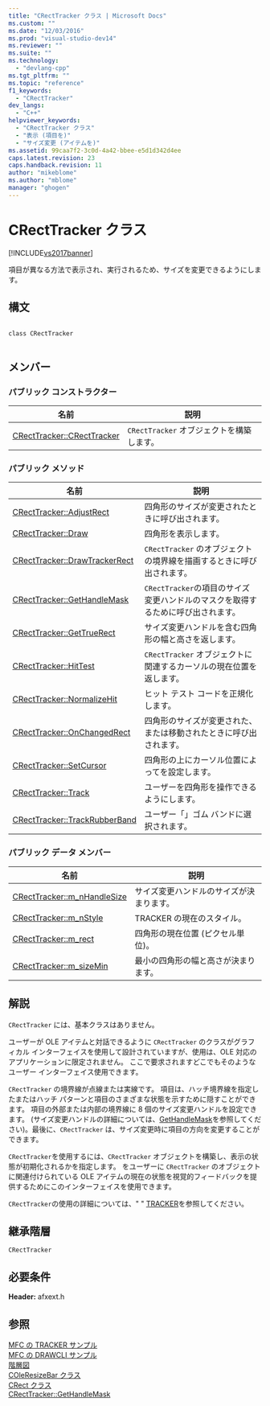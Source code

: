 ```yaml
---
title: "CRectTracker クラス | Microsoft Docs"
ms.custom: ""
ms.date: "12/03/2016"
ms.prod: "visual-studio-dev14"
ms.reviewer: ""
ms.suite: ""
ms.technology: 
  - "devlang-cpp"
ms.tgt_pltfrm: ""
ms.topic: "reference"
f1_keywords: 
  - "CRectTracker"
dev_langs: 
  - "C++"
helpviewer_keywords: 
  - "CRectTracker クラス"
  - "表示 (項目を)"
  - "サイズ変更 (アイテムを)"
ms.assetid: 99caa7f2-3c0d-4a42-bbee-e5d1d342d4ee
caps.latest.revision: 23
caps.handback.revision: 11
author: "mikeblome"
ms.author: "mblome"
manager: "ghogen"
---
```

# CRectTracker クラス
[!INCLUDE[vs2017banner](../../assembler/inline/includes/vs2017banner.md)]

項目が異なる方法で表示され、実行されるため、サイズを変更できるようにします。  
  
## 構文  
  
```  
  
class CRectTracker  
  
```  
  
## メンバー  
  
### パブリック コンストラクター  
  
|名前|説明|  
|--------|--------|  
|[CRectTracker::CRectTracker](../Topic/CRectTracker::CRectTracker.md)|`CRectTracker` オブジェクトを構築します。|  
  
### パブリック メソッド  
  
|名前|説明|  
|--------|--------|  
|[CRectTracker::AdjustRect](../Topic/CRectTracker::AdjustRect.md)|四角形のサイズが変更されたときに呼び出されます。|  
|[CRectTracker::Draw](../Topic/CRectTracker::Draw.md)|四角形を表示します。|  
|[CRectTracker::DrawTrackerRect](../Topic/CRectTracker::DrawTrackerRect.md)|`CRectTracker` のオブジェクトの境界線を描画するときに呼び出されます。|  
|[CRectTracker::GetHandleMask](../Topic/CRectTracker::GetHandleMask.md)|`CRectTracker`の項目のサイズ変更ハンドルのマスクを取得するために呼び出されます。|  
|[CRectTracker::GetTrueRect](../Topic/CRectTracker::GetTrueRect.md)|サイズ変更ハンドルを含む四角形の幅と高さを返します。|  
|[CRectTracker::HitTest](../Topic/CRectTracker::HitTest.md)|`CRectTracker` オブジェクトに関連するカーソルの現在位置を返します。|  
|[CRectTracker::NormalizeHit](../Topic/CRectTracker::NormalizeHit.md)|ヒット テスト コードを正規化します。|  
|[CRectTracker::OnChangedRect](../Topic/CRectTracker::OnChangedRect.md)|四角形のサイズが変更された、または移動されたときに呼び出されます。|  
|[CRectTracker::SetCursor](../Topic/CRectTracker::SetCursor.md)|四角形の上にカーソル位置によってを設定します。|  
|[CRectTracker::Track](../Topic/CRectTracker::Track.md)|ユーザーを四角形を操作できるようにします。|  
|[CRectTracker::TrackRubberBand](../Topic/CRectTracker::TrackRubberBand.md)|ユーザー「」ゴム バンドに選択されます。|  
  
### パブリック データ メンバー  
  
|名前|説明|  
|--------|--------|  
|[CRectTracker::m\_nHandleSize](../Topic/CRectTracker::m_nHandleSize.md)|サイズ変更ハンドルのサイズが決まります。|  
|[CRectTracker::m\_nStyle](../Topic/CRectTracker::m_nStyle.md)|TRACKER の現在のスタイル。|  
|[CRectTracker::m\_rect](../Topic/CRectTracker::m_rect.md)|四角形の現在位置 \(ピクセル単位\)。|  
|[CRectTracker::m\_sizeMin](../Topic/CRectTracker::m_sizeMin.md)|最小の四角形の幅と高さが決まります。|  
  
## 解説  
 `CRectTracker` には、基本クラスはありません。  
  
 ユーザーが OLE アイテムと対話できるように `CRectTracker` のクラスがグラフィカル インターフェイスを使用して設計されていますが、使用は、OLE 対応のアプリケーションに限定されません。  ここで要求されますどこでもそのようなユーザー インターフェイス使用できます。  
  
 `CRectTracker` の境界線が点線または実線です。  項目は、ハッチ境界線を指定したまたはハッチ パターンと項目のさまざまな状態を示すために隠すことができます。  項目の外部または内部の境界線に 8 個のサイズ変更ハンドルを設定できます。  \(サイズ変更ハンドルの詳細については、[GetHandleMask](../Topic/CRectTracker::GetHandleMask.md)を参照してください\)。最後に、`CRectTracker` は、サイズ変更時に項目の方向を変更することができます。  
  
 `CRectTracker`を使用するには、`CRectTracker` オブジェクトを構築し、表示の状態が初期化されるかを指定します。  をユーザーに `CRectTracker` のオブジェクトに関連付けられている OLE アイテムの現在の状態を視覚的フィードバックを提供するためにこのインターフェイスを使用できます。  
  
 `CRectTracker`の使用の詳細については、" " [TRACKER](../../mfc/trackers.md)を参照してください。  
  
## 継承階層  
 `CRectTracker`  
  
## 必要条件  
 **Header:** afxext.h  
  
## 参照  
 [MFC の TRACKER サンプル](../../top/visual-cpp-samples.md)   
 [MFC の DRAWCLI サンプル](../../top/visual-cpp-samples.md)   
 [階層図](../../mfc/hierarchy-chart.md)   
 [COleResizeBar クラス](../../mfc/reference/coleresizebar-class.md)   
 [CRect クラス](../../atl-mfc-shared/reference/crect-class.md)   
 [CRectTracker::GetHandleMask](../Topic/CRectTracker::GetHandleMask.md)